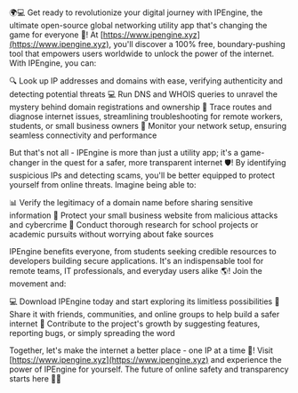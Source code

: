 🌍💻 Get ready to revolutionize your digital journey with IPEngine, the ultimate open-source global networking utility app that's changing the game for everyone 🚀! At [https://www.ipengine.xyz](https://www.ipengine.xyz), you'll discover a 100% free, boundary-pushing tool that empowers users worldwide to unlock the power of the internet. With IPEngine, you can:

🔍 Look up IP addresses and domains with ease, verifying authenticity and detecting potential threats
💻 Run DNS and WHOIS queries to unravel the mystery behind domain registrations and ownership
🚀 Trace routes and diagnose internet issues, streamlining troubleshooting for remote workers, students, or small business owners
📡 Monitor your network setup, ensuring seamless connectivity and performance

But that's not all - IPEngine is more than just a utility app; it's a game-changer in the quest for a safer, more transparent internet 🛡️! By identifying suspicious IPs and detecting scams, you'll be better equipped to protect yourself from online threats. Imagine being able to:

📊 Verify the legitimacy of a domain name before sharing sensitive information
💼 Protect your small business website from malicious attacks and cybercrime
🏫 Conduct thorough research for school projects or academic pursuits without worrying about fake sources

IPEngine benefits everyone, from students seeking credible resources to developers building secure applications. It's an indispensable tool for remote teams, IT professionals, and everyday users alike 🌎! Join the movement and:

💻 Download IPEngine today and start exploring its limitless possibilities
📢 Share it with friends, communities, and online groups to help build a safer internet
🔁 Contribute to the project's growth by suggesting features, reporting bugs, or simply spreading the word

Together, let's make the internet a better place - one IP at a time 🌟! Visit [https://www.ipengine.xyz](https://www.ipengine.xyz) and experience the power of IPEngine for yourself. The future of online safety and transparency starts here 💪🌐